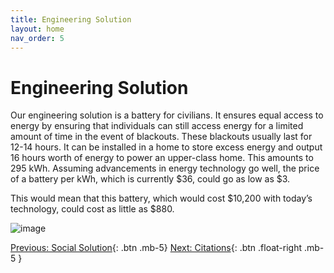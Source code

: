 ```yaml
---
title: Engineering Solution
layout: home
nav_order: 5
---
```

# Engineering Solution

Our engineering solution is a battery for civilians. It ensures equal access to energy by ensuring that individuals can still access energy for a limited amount of time in the event of blackouts. These blackouts usually last for 12-14 hours. It can be installed in a home to store excess energy and output 16 hours worth of energy to power an upper-class home. This amounts to 295 kWh. Assuming advancements in energy technology go well, the price of a battery per kWh, which is currently $36, could go as low as $3.

This would mean that this battery, which would cost $10,200 with today’s technology, could cost as little as $880.

![image](https://github.com/user-attachments/assets/4028c06b-9e5c-48f3-8023-53361702d39a)

[Previous: Social Solution](https://strongsand94191.github.io/project-site/socialsolution.html){: .btn .mb-5}
[Next: Citations](https://strongsand94191.github.io/project-site/citations.html){: .btn .float-right .mb-5 }
